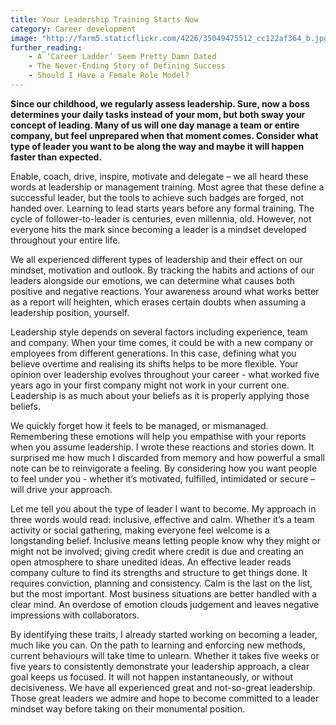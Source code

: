 ```yaml
---
title: Your Leadership Training Starts Now
category: Career development
image: "http://farm5.staticflickr.com/4226/35049475512_cc122af364_b.jpg"
further_reading:
    - A ‘Career Ladder’ Seem Pretty Damn Dated
    - The Never-Ending Story of Defining Success
    - Should I Have a Female Role Model?
---
```

**Since our childhood, we regularly assess leadership. Sure, now a boss determines your daily tasks instead of your mom, but both sway your concept of leading. Many of us will one day manage a team or entire company, but feel unprepared when that moment comes. Consider what type of leader you want to be along the way and maybe it will happen faster than expected.**

Enable, coach, drive, inspire, motivate and delegate – we all heard these words at leadership or management training. Most agree that these define a successful leader, but the tools to achieve such badges are forged, not handed over. Learning to lead starts years before any formal training. The cycle of follower-to-leader is centuries, even millennia, old. However, not everyone hits the mark since becoming a leader is a mindset developed throughout your entire life. 

We all experienced different types of leadership and their effect on our mindset, motivation and outlook. By tracking the habits and actions of our leaders alongside our emotions, we can determine what causes both positive and negative reactions. Your awareness around what works better as a report will heighten, which erases certain doubts when assuming a leadership position, yourself.  

Leadership style depends on several factors including experience, team and company. When your time comes, it could be with a new company or employees from different generations. In this case, defining what you believe overtime and realising its shifts helps to be more flexible. Your opinion over leadership evolves throughout your career - what worked five years ago in your first company might not work in your current one. Leadership is as much about your beliefs as it is properly applying those beliefs. 

We quickly forget how it feels to be managed, or mismanaged. Remembering these emotions will help you empathise with your reports when you assume leadership. I wrote these reactions and stories down. It surprised me how much I discarded from memory and how powerful a small note can be to reinvigorate a feeling. By considering how you want people to feel under you - whether it’s motivated, fulfilled, intimidated or secure – will drive your approach. 

Let me tell you about the type of leader I want to become. My approach in three words would read: inclusive, effective and calm. Whether it’s a team activity or social gathering, making everyone feel welcome is a longstanding belief. Inclusive means letting people know why they might or might not be involved; giving credit where credit is due and creating an open atmosphere to share unedited ideas. An effective leader reads company culture to find its strengths and structure to get things done. It requires conviction, planning and consistency. Calm is the last on the list, but the most important. Most business situations are better handled with a clear mind. An overdose of emotion clouds judgement and leaves negative impressions with collaborators. 

By identifying these traits, I already started working on becoming a leader, much like you can. On the path to learning and enforcing new methods, current behaviours will take time to unlearn. Whether it takes five weeks or five years to consistently demonstrate your leadership approach, a clear goal keeps us focused. It will not happen instantaneously, or without decisiveness. We have all experienced great and not-so-great leadership. Those great leaders we admire and hope to become committed to a leader mindset way before taking on their monumental position.
